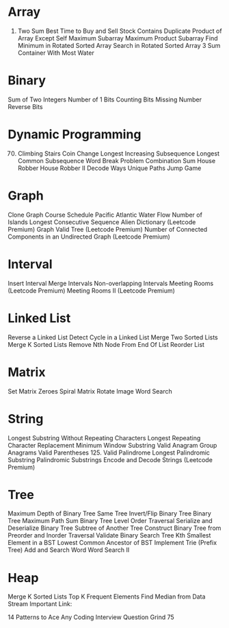 # Array
1. Two Sum
Best Time to Buy and Sell Stock
Contains Duplicate
Product of Array Except Self
Maximum Subarray
Maximum Product Subarray
Find Minimum in Rotated Sorted Array
Search in Rotated Sorted Array
3 Sum
Container With Most Water

# Binary
Sum of Two Integers
Number of 1 Bits
Counting Bits
Missing Number
Reverse Bits

# Dynamic Programming
70. Climbing Stairs
Coin Change
Longest Increasing Subsequence
Longest Common Subsequence
Word Break Problem
Combination Sum
House Robber
House Robber II
Decode Ways
Unique Paths
Jump Game

# Graph
Clone Graph
Course Schedule
Pacific Atlantic Water Flow
Number of Islands
Longest Consecutive Sequence
Alien Dictionary (Leetcode Premium)
Graph Valid Tree (Leetcode Premium)
Number of Connected Components in an Undirected Graph (Leetcode Premium)

# Interval
Insert Interval
Merge Intervals
Non-overlapping Intervals
Meeting Rooms (Leetcode Premium)
Meeting Rooms II (Leetcode Premium)

# Linked List
Reverse a Linked List
Detect Cycle in a Linked List
Merge Two Sorted Lists
Merge K Sorted Lists
Remove Nth Node From End Of List
Reorder List

# Matrix
Set Matrix Zeroes
Spiral Matrix
Rotate Image
Word Search

# String
Longest Substring Without Repeating Characters
Longest Repeating Character Replacement
Minimum Window Substring
Valid Anagram
Group Anagrams
Valid Parentheses
125. Valid Palindrome
Longest Palindromic Substring
Palindromic Substrings
Encode and Decode Strings (Leetcode Premium)

# Tree
Maximum Depth of Binary Tree
Same Tree
Invert/Flip Binary Tree
Binary Tree Maximum Path Sum
Binary Tree Level Order Traversal
Serialize and Deserialize Binary Tree
Subtree of Another Tree
Construct Binary Tree from Preorder and Inorder Traversal
Validate Binary Search Tree
Kth Smallest Element in a BST
Lowest Common Ancestor of BST
Implement Trie (Prefix Tree)
Add and Search Word
Word Search II

# Heap
Merge K Sorted Lists
Top K Frequent Elements
Find Median from Data Stream
Important Link:

14 Patterns to Ace Any Coding Interview Question
Grind 75